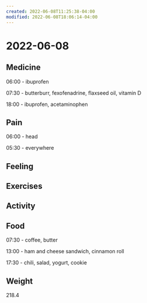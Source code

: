 ```yaml
---
created: 2022-06-08T11:25:38-04:00
modified: 2022-06-08T18:06:14-04:00
---
```


# 2022-06-08

## Medicine

06:00 - ibuprofen 

07:30 - butterburr, fexofenadrine, flaxseed oil, vitamin D 

18:00 - ibuprofen, acetaminophen 


## Pain

06:00 - head

05:30 - everywhere


## Feeling


## Exercises


## Activity


## Food

07:30 - coffee, butter 

13:00 - ham and cheese sandwich, cinnamon roll

17:30 - chili, salad, yogurt, cookie


## Weight

218.4
